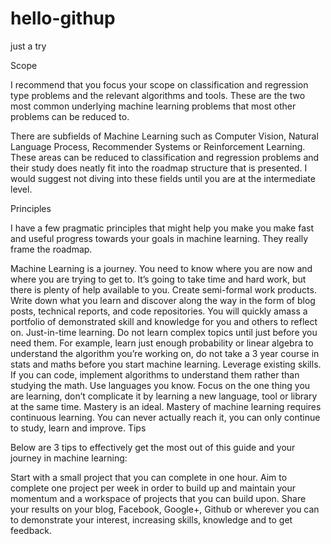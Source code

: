 # hello-githup
just a try

Scope

I recommend that you focus your scope on classification and regression type problems and the relevant algorithms and tools. These are the two most common underlying machine learning problems that most other problems can be reduced to.

There are subfields of Machine Learning such as Computer Vision, Natural Language Process, Recommender Systems or Reinforcement Learning. These areas can be reduced to classification and regression problems and their study does neatly fit into the roadmap structure that is presented. I would suggest not diving into these fields until you are at the intermediate level.

Principles

I have a few pragmatic principles that might help you make you make fast and useful progress towards your goals in machine learning. They really frame the roadmap.

Machine Learning is a journey. You need to know where you are now and where you are trying to get to. It’s going to take time and hard work, but there is plenty of help available to you.
Create semi-formal work products. Write down what you learn and discover along the way in the form of blog posts, technical reports, and code repositories. You will quickly amass a portfolio of demonstrated skill and knowledge for you and others to reflect on.
Just-in-time learning. Do not learn complex topics until just before you need them. For example, learn just enough probability or linear algebra to understand the algorithm you’re working on, do not take a 3 year course in stats and maths before you start machine learning.
Leverage existing skills. If you can code, implement algorithms to understand them rather than studying the math. Use languages you know. Focus on the one thing you are learning, don’t complicate it by learning a new language, tool or library at the same time.
Mastery is an ideal. Mastery of machine learning requires continuous learning. You can never actually reach it, you can only continue to study, learn and improve.
Tips

Below are 3 tips to effectively get the most out of this guide and your journey in machine learning:

Start with a small project that you can complete in one hour.
Aim to complete one project per week in order to build up and maintain your momentum and a workspace of projects that you can build upon.
Share your results on your blog, Facebook, Google+, Github or wherever you can to demonstrate your interest, increasing skills, knowledge and to get feedback.
